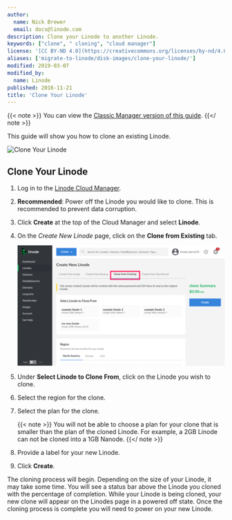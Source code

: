 ```yaml
---
author:
  name: Nick Brewer
  email: docs@linode.com
description: Clone your Linode to another Linode.
keywords: ["clone", " cloning", "cloud manager"]
license: '[CC BY-ND 4.0](https://creativecommons.org/licenses/by-nd/4.0)'
aliases: ['migrate-to-linode/disk-images/clone-your-linode/']
modified: 2019-03-07
modified_by:
  name: Linode
published: 2016-11-21
title: 'Clone Your Linode'
---
```

{{< note >}}
You can view the [Classic Manager version of this guide](/docs/platform/disk-images/clone-your-linode-classic-manager/).
{{</ note >}}

This guide will show you how to clone an existing Linode.

![Clone Your Linode](clone-your-linode.png "Clone Your Linode")

## Clone Your Linode

1.  Log in to the [Linode Cloud Manager](https://cloud.linode.com).
2.  **Recommended**: Power off the Linode you would like to clone. This is recommended to prevent data corruption.
3.  Click **Create** at the top of the Cloud Manager and select **Linode**.
4.  On the *Create New Linode* page, click on the **Clone from Existing** tab.

     ![Select the 'Clone from Existng' tab to clone an existing Linode.](clone-linode-menu.png)

5.  Under **Select Linode to Clone From**, click on the Linode you wish to clone.
6.  Select the region for the clone.
7.  Select the plan for the clone.

    {{< note >}}
You will not be able to choose a plan for your clone that is smaller than the plan of the cloned Linode. For example, a 2GB Linode can not be cloned into a 1GB Nanode.
{{</ note >}}

8.  Provide a label for your new Linode.
9.  Click **Create**.

The cloning process will begin. Depending on the size of your Linode, it may take some time. You will see a status bar above the Linode you cloned with the percentage of completion. While your Linode is being cloned, your new clone will appear on the Linodes page in a powered off state. Once the cloning process is complete you will need to power on your new Linode.
